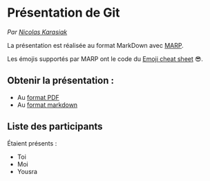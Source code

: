 # Présentation de Git
*Par [Nicolas Karasiak](http://www.karasiak.net)*

La présentation est réalisée au format MarkDown avec [MARP](https://yhatt.github.io/marp/).

Les émojis supportés par MARP ont le code du [Emoji cheat sheet](https://www.webpagefx.com/tools/emoji-cheat-sheet/) :sunglasses:.

 ## Obtenir la présentation : 
- Au [format PDF](gitSlides.pdf)
- Au [format markdown](gitSlides.md)

## Liste des participants

Étaient présents : 
- Toi
- Moi
- Yousra


